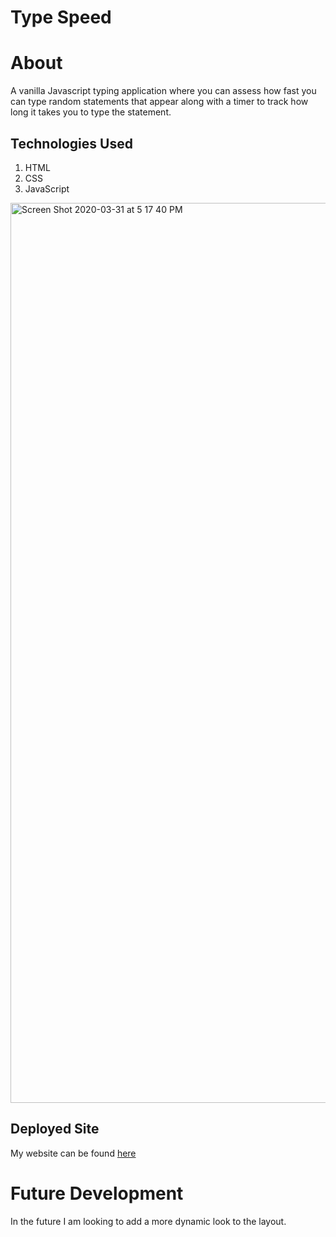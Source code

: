 # Type Speed

# About

A vanilla Javascript typing application where you can assess how fast you can type random statements that appear along with a timer to track how long it takes you to type the statement.

## Technologies Used

1. HTML
2. CSS
3. JavaScript

<img width="1440" alt="Screen Shot 2020-03-31 at 5 17 40 PM" src="https://user-images.githubusercontent.com/54545904/78075990-8e0ef680-7373-11ea-9f01-10e9c29626fc.png">

## Deployed Site

My website can be found [here](type-speed.netlify.com)

# Future Development

In the future I am looking to add a more dynamic look to the layout.
